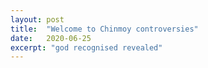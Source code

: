 ```yaml
---
layout: post
title:  "Welcome to Chinmoy controversies"
date:   2020-06-25
excerpt: "god recognised revealed"
---
```

